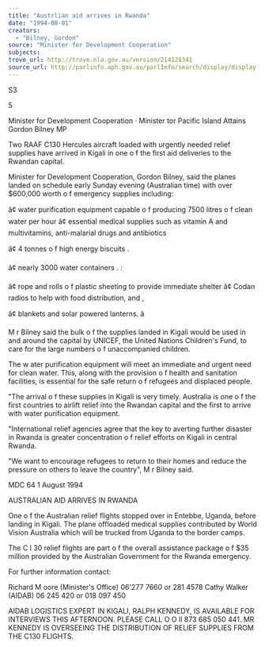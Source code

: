 ```yaml
---
title: "Austrlian aid arrives in Rwanda"
date: "1994-08-01"
creators:
  - "Bilney, Gordon"
source: "Minister for Development Cooperation"
subjects:
trove_url: http://trove.nla.gov.au/version/214128341
source_url: http://parlinfo.aph.gov.au/parlInfo/search/display/display.w3p;query=Id%3A%22media/pressrel/HPR05004764%22
---
```


 S3 

 5

 Minister for Development Cooperation · Minister tor Pacific Island Attains  Gordon Bilney MP

 Two RAAF C130 Hercules aircraft loaded with urgently needed relief supplies have arrived in  Kigali in one o f the first aid deliveries to the Rwandan capital.

 Minister for Development Cooperation, Gordon Bilney, said the planes landed on schedule  early Sunday evening (Australian time) with over $600,000 worth o f emergency supplies  including:

 â¢ water purification equipment capable o f producing 7500 litres o f clean water per hour â¢  essential medical supplies such as vitamin A and multivitamins, anti-malarial drugs and  antibiotics

 â¢  4 tonnes o f high energy biscuits .

 â¢ nearly 3000 water containers . :

 â¢  rope and rolls o f plastic sheeting to provide immediate shelter â¢ Codan radios to help with food distribution, and ,

 â¢  blankets and solar powered lanterns. â 

 M r Bilney said the bulk o f the supplies landed in Kigali would be used in and around the  capital by UNICEF, the United Nations Children's Fund, to care for the large numbers o f  unaccompanied children.

 The w ater purification equipment will meet an immediate and urgent need for clean water.  This, along with the provision o f health and sanitation facilities, is essential for the safe return  o f refugees and displaced people.

 "The arrival o f these supplies in Kigali is very timely. Australia is one o f the first countries to  airlift relief into the Rwandan capital and the first to arrive with water purification equipment.

 "International relief agencies agree that the key to averting further disaster in Rwanda is  greater concentration o f relief efforts on Kigali in central Rwanda.

 "We want to encourage refugees to return to their homes and reduce the pressure on others to  leave the country", M r Bilney said.

 MDC 64 1 August 1994

 AUSTRALIAN AID ARRIVES IN RWANDA

 One o f the Australian relief flights stopped over in Entebbe, Uganda, before landing in Kigali.  The plane offloaded medical supplies contributed by World Vision Australia which will be  trucked from Uganda to the border camps.

 The C l 30 relief flights are part o f the overall assistance package o f $35 million provided by  the Australian Government for the Rwanda emergency.

 For further information contact:

 Richard M oore (Minister's Office) 06'277 7660 or 281 4578 Cathy Walker (AIDAB) 06 245 420 or 018 097 450

 AIDAB LOGISTICS EXPERT IN KIGALI, RALPH KENNEDY, IS AVAILABLE  FOR INTERVIEWS THIS AFTERNOON. PLEASE CALL O O ll 873 685 050 441.  MR KENNEDY IS OVERSEEING THE DISTRIBUTION OF RELIEF SUPPLIES  FROM THE C130 FLIGHTS.


